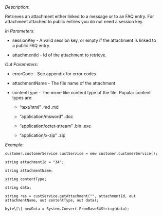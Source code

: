 <properties date="2016-06-24"
SortOrder="117"
/>

*Description*:

Retrieves an attachment either linked to a message or to an FAQ entry. For attachment attached to public entries you do not need a session key.

 

*In Parameters*:

* sessionKey            - A valid session key, or empty if the attachment is linked to a public FAQ entry.

* attachmentId         - Id of the attachment to retrieve.

 

*Out Parameters*:

* errorCode  - See appendix for error codes

* attachmentName   - The file name of the attachment

* contentType          - The mime like content type of the file. Popular content types are:

  * “text/html”                                       .md .md

  * “application/msword”                      .doc

  * “application/octet-stream”               .bin .exe

  * “application/x-zip”                           .zip

 

*Example*:
```
customer.customerService custService = new customer.customerService();

string attachmentId = "34";

string attachmentName;

string contentType;

string data;

string res = custService.getAttachment("", attachmentId, out attachmentName, out contentType, out data);

byte\[\] newData = System.Convert.FromBase64String(data);
```